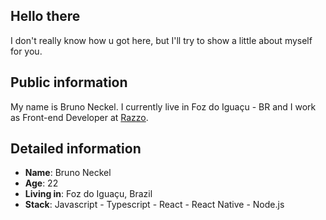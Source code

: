 ## Hello there

I don't really know how u got here, but I'll try to show a little about myself for you.

## Public information

My name is Bruno Neckel. I currently live in Foz do Iguaçu - BR and I work as Front-end Developer at [Razzo](https://razzo.tech/).

## Detailed information

* **Name**: Bruno Neckel
* **Age**: 22
* **Living in**: Foz do Iguaçu, Brazil
* **Stack**: Javascript - Typescript - React - React Native - Node.js
